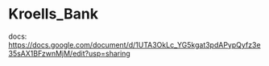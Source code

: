 # Kroells_Bank

docs: https://docs.google.com/document/d/1UTA3OkLc_YG5kgat3pdAPypQyfz3e35sAX1BFzwnMjM/edit?usp=sharing
